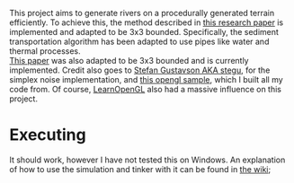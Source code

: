 This project aims to generate rivers on a procedurally generated terrain efficiently.
To achieve this, the method described in [this research paper](http://www.cescg.org/CESCG-2011/papers/TUBudapest-Jako-Balazs.pdf) is implemented and adapted to be 3x3 bounded.
Specifically, the sediment transportation algorithm has been adapted to use pipes like water and thermal processes. <br>
[This paper](https://hal.science/hal-04049125v1) was also adapted to be 3x3 bounded and is currently implemented.
Credit also goes to [Stefan Gustavson AKA stegu](https://github.com/stegu), for the simplex noise implementation, and [this opengl sample](http://forum.lwjgl.org/index.php?topic=6213.0), which I built all my code from. Of course, [LearnOpenGL](https://learnopengl.com) also had a massive influence on this project.

# Executing
It should work, however I have not tested this on Windows. An explanation of how to use the simulation and tinker with it can be found in [the wiki](https://github.com/Chrissblock99/InfiniteGPURivers/wiki);
